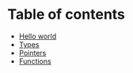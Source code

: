 # Table of contents

* [Hello world](README.md)
* [Types](Types.md)
* [Pointers](pointers.md)
* [Functions](functions.md)
